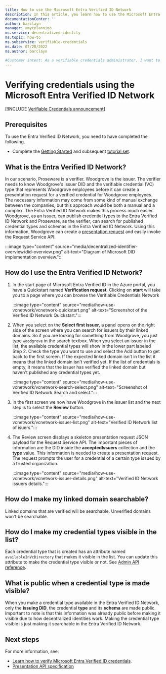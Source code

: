 ```yaml
---
title: How to use the Microsoft Entra Verified ID Network
description: In this article, you learn how to use the Microsoft Entra Verified ID Network to verify credentials
documentationCenter: ''
author: barclayn
manager: amycolannino
ms.service: decentralized-identity
ms.topic: how-to
ms.subservice: verifiable-credentials
ms.date: 07/28/2022
ms.author: barclayn

#Customer intent: As a verifiable credentials administrator, I want to configure verifying credentials from another party 
---
```


# Verifying credentials using the Microsoft Entra Verified ID Network

[!INCLUDE [Verifiable Credentials announcement](../../../includes/verifiable-credentials-brand.md)]

## Prerequisites

To use the Entra Verified ID Network, you need to have completed the following.

- Complete the [Getting Started](get-started-verifiable-credentials.md) and subsequent [tutorial set](enable-your-tenant-verifiable-credentials.md).

## What is the Entra Verified ID Network?

In our scenario, Proseware is a verifier. Woodgrove is the issuer. The verifier needs to know Woodgrove's issuer DID and the verifiable credential (VC) type that represents Woodgrove employees before it can create a presentation request for a verified credential for Woodgrove employees. The necessary information may come from some kind of manual exchange between the companies, but this approach would be both a manual and a complex. The Entra Verified ID Network makes this process much easier. Woodgrove, as an issuer, can publish credential types to the Entra Verified ID Network and Proseware, as the verifier, can search for published credential types and schemas in the Entra Verified ID Network. Using this information, Woodgrove can create a [presentation request](presentation-request-api.md#presentation-request-payload) and easily invoke the Request Service API.
  
:::image type="content" source="media/decentralized-identifier-overview/did-overview.png" alt-text="Diagram of Microsoft DID implementation overview.":::


## How do I use the Entra Verified ID Network?

1. In the start page of Microsoft Entra Verified ID in the Azure portal, you have a Quickstart named **Verification request**. Clicking on **start** will take you to a page where you can browse the Verifiable Credentials Network

    :::image type="content" source="media/how-use-vcnetwork/vcnetwork-quickstart.png" alt-text="Screenshot of the Verified ID Network Quickstart.":::

1. When you select on the **Select first issuer**, a panel opens on the right side of the screen where you can search for issuers by their linked domains. So if you are looking for something from Woodgrove, you just type `woodgrove` in the search textbox. When you select an issuer in the list, the available credential types will show in the lower part labeled Step 2. Check the type you want to use and select the Add button to get back to the first screen. If the expected linked domain isn't in the list it means that the linked domain isn't verified yet. If the list of credentials is empty, it means that the issuer has verified the linked domain but haven't published any credential types yet.

    :::image type="content" source="media/how-use-vcnetwork/vcnetwork-search-select.png" alt-text="Screenshot of Verified ID Network Search and select.":::

1. In the first screen we now have Woodgrove in the issuer list and the next step is to select the **Review** button. 

    :::image type="content" source="media/how-use-vcnetwork/vcnetwork-issuer-list.png" alt-text="Verified ID Network list of isuers.":::

1. The Review screen displays a skeleton presentation request JSON payload for the Request Service API. The important pieces of information are the DID inside the **acceptedIssuers** collection and the **type** value. This information is needed to create a presentation request. The request prompts the user for a credential of a certain type issued by a trusted organization.

    :::image type="content" source="media/how-use-vcnetwork/vcnetwork-issuer-details.png" alt-text="Verified ID Network issuers details.":::

## How do I make my linked domain searchable?

Linked domains that are verified will be searchable. Unverified domains won't be searchable.

## How do I make my credential types visible in the list?

Each credential type that is created has an attribute named `availableInVcDirectory` that makes it visible in the list. You can update this attribute to make the credential type visible or not. See [Admin API reference](admin-api.md#contract-type).

## What is public when a credential type is made visible?

When you make a credential type available in the Entra Verified ID Network, only the **issuing DID**, the credential **type** and its **schema** are made public. Important to note is that this information was already public before making it visible due to how decentralized identities work. Making the credential type visible is just making it searchable in the Entra Verified ID Network.  

## Next steps

For more information, see:

- [Learn how to verify Microsoft Entra Verified ID credentials](verifiable-credentials-configure-verifier.md).
- [Presentation API specification](presentation-request-api.md)